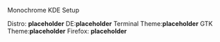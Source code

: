 Monochrome KDE Setup

Distro: **placeholder**
DE:**placeholder**
Terminal Theme:**placeholder**
GTK Theme:**placeholder**
Firefox: **placeholder**
